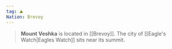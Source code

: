 ```yaml
---
tag: ⛰️️
Nation: Brevoy
---
```

> **Mount Veshka** is located in [[Brevoy]]. The city of [[Eagle's Watch|Eagles Watch]] sits near its summit.









